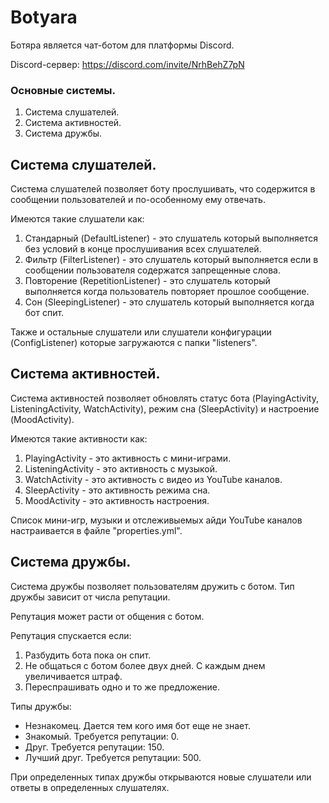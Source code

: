 # Botyara

Ботяра является чат-ботом для платформы Discord.

Discord-сервер: https://discord.com/invite/NrhBehZ7pN

### Основные системы.
1. Система слушателей.
2. Система активностей.
3. Система дружбы.

## Система слушателей.

Система слушателей позволяет боту прослушивать, что содержится в сообщении пользователей и по-особенному ему отвечать.

Имеются такие слушатели как:
1. Стандарный (DefaultListener) - это слушатель который выполняется без условий в конце прослушивания всех слушателей.
2. Фильтр (FilterListener) - это слушатель который выполняется если в сообщении пользователя содержатся запрещенные слова.
3. Повторение (RepetitionListener) - это слушатель который выполняется когда пользователь повторяет прошлое сообщение.
4. Сон (SleepingListener) - это слушатель который выполняется когда бот спит.

Также и остальные слушатели или слушатели конфигурации (ConfigListener) которые загружаются с папки "listeners".
 
## Система активностей.

Система активностей позволяет обновлять статус бота (PlayingActivity, ListeningActivity, WatchActivity), режим сна (SleepActivity) и настроение (MoodActivity).

Имеются такие активности как:
1. PlayingActivity - это активность с мини-играми.
2. ListeningActivity - это активность с музыкой.
3. WatchActivity - это активность с видео из YouTube каналов.
4. SleepActivity - это активность режима сна.
5. MoodActivity - это активность настроения.

Список мини-игр, музыки и отслеживыемых айди YouTube каналов настраивается в файле "properties.yml".

## Система дружбы.

Система дружбы позволяет пользователям дружить с ботом. Тип дружбы зависит от числа репутации.

Репутация может расти от общения с ботом.

Репутация спускается если:
1. Разбудить бота пока он спит.
2. Не общаться с ботом более двух дней. С каждым днем увеличивается штраф.
3. Переспрашивать одно и то же предложение.

Типы дружбы:
- Незнакомец. Дается тем кого имя бот еще не знает.
- Знакомый. Требуется репутации: 0.
- Друг. Требуется репутации: 150.
- Лучший друг. Требуется репутации: 500.

При определенных типах дружбы открываются новые слушатели или ответы в определенных слушателях.



